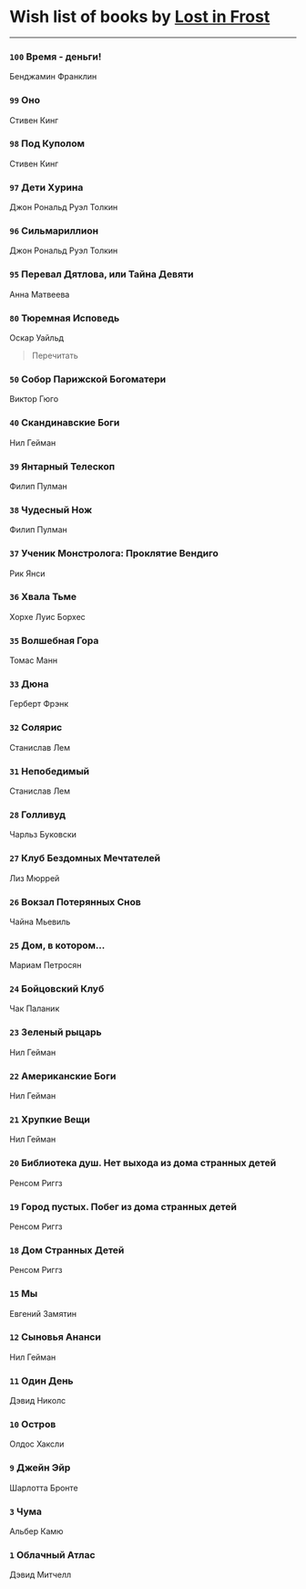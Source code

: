 # Wish list of books by [Lost in Frost](https://plus.google.com/103293621948650602575)
---

### `100` Время - деньги!
Бенджамин Франклин

### `99` Оно
Стивен Кинг

### `98` Под Куполом
Стивен Кинг

### `97` Дети Хурина
Джон Рональд Руэл Толкин

### `96` Сильмариллион
Джон Рональд Руэл Толкин

### `95` Перевал Дятлова, или Тайна Девяти
Анна Матвеева

### `80` Тюремная Исповедь
Оскар Уайльд
> Перечитать

### `50` Собор Парижской Богоматери
Виктор Гюго

### `40` Скандинавские Боги
Нил Гейман

### `39` Янтарный Телескоп
Филип Пулман

### `38` Чудесный Нож
Филип Пулман

### `37` Ученик Монстролога: Проклятие Вендиго
Рик Янси

### `36` Хвала Тьме
Хорхе Луис Борхес

### `35` Волшебная Гора
Томас Манн

### `33` Дюна
Герберт Фрэнк

### `32` Солярис
Станислав Лем

### `31` Непобедимый
Станислав Лем

### `28` Голливуд
Чарльз Буковски

### `27` Клуб Бездомных Мечтателей
Лиз Мюррей

### `26` Вокзал Потерянных Снов
Чайна Мьевиль

### `25` Дом, в котором...
Мариам Петросян

### `24` Бойцовский Клуб
Чак Паланик

### `23` Зеленый рыцарь
Нил Гейман

### `22` Американские Боги
Нил Гейман

### `21` Хрупкие Вещи
Нил Гейман

### `20` Библиотека душ. Нет выхода из дома странных детей
Ренсом Риггз

### `19` Город пустых. Побег из дома странных детей
Ренсом Риггз

### `18` Дом Странных Детей
Ренсом Риггз

### `15` Мы
Евгений Замятин

### `12` Сыновья Ананси
Нил Гейман

### `11` Один День
Дэвид Николс

### `10` Остров
Олдос Хаксли

### `9` Джейн Эйр
Шарлотта Бронте

### `3` Чума
Альбер Камю

### `1` Облачный Атлас
Дэвид Митчелл


